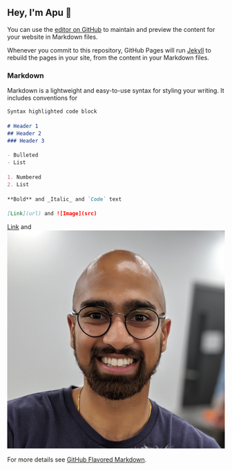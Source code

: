 ## Hey, I'm Apu 👋

You can use the [editor on GitHub](https://github.com/apuchitnis/apuchitnis.github.io/edit/master/index.md) to maintain and preview the content for your website in Markdown files.

Whenever you commit to this repository, GitHub Pages will run [Jekyll](https://jekyllrb.com/) to rebuild the pages in your site, from the content in your Markdown files.

### Markdown

Markdown is a lightweight and easy-to-use syntax for styling your writing. It includes conventions for

```markdown
Syntax highlighted code block

# Header 1
## Header 2
### Header 3

- Bulleted
- List

1. Numbered
2. List

**Bold** and _Italic_ and `Code` text

[Link](url) and ![Image](src)
```
[Link](url) and ![Image](images/apu.jpg)

For more details see [GitHub Flavored Markdown](https://guides.github.com/features/mastering-markdown/).

